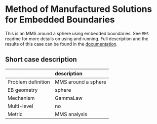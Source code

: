 # Method of Manufactured Solutions for Embedded Boundaries

This is an MMS around a sphere using embedded boundaries. See `MMS`
readme for more details on using and running. Full description and the
results of this case can be found in the
[documentation](https://pelec.readthedocs.io/en/latest/VandV.html#verification-of-eb-pelec).

## Short case description

|                    | description         |
|:-------------------|:--------------------|
| Problem definition | MMS around a sphere |
| EB geometry        | sphere              |
| Mechanism          | GammaLaw            |
| Multi-level        | no                  |
| Metric             | MMS analysis        |
